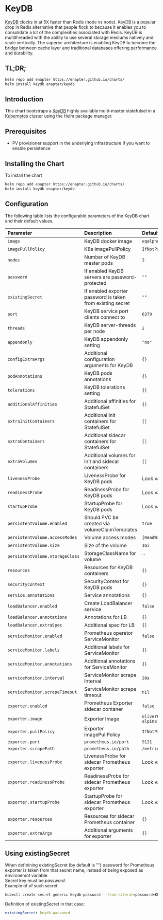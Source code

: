 # KeyDB

[KeyDB](https://keydb.dev) clocks in at 5X faster than Redis (node vs node). KeyDB is a popular drop in Redis alternative that people flock to because it enables you to consolidate a lot of the complexities associated with Redis. KeyDB is multithreaded with the ability to use several storage mediums natively and scale vertically. The superior architecture is enabling KeyDB to become the bridge between cache layer and traditional databases offering performance and durability.

## TL;DR;

```bash
helm repo add enapter https://enapter.github.io/charts/
helm install keydb enapter/keydb
```

## Introduction

This chart bootstraps a [KeyDB](https://keydb.dev) highly available multi-master statefulset in a [Kubernetes](http://kubernetes.io) cluster using the Helm package manager.

## Prerequisites

- PV provisioner support in the underlying infrastructure if you want to enable persistence

## Installing the Chart

To install the chart

```bash
helm repo add enapter https://enapter.github.io/charts/
helm install keydb enapter/keydb
```

## Configuration

The following table lists the configurable parameters of the KeyDB chart and their default values.

| Parameter                       | Description                                             | Default                                   |
|:--------------------------------|:---------------------------------------------------|:------------------------------------------|
| `image`                         | KeyDB docker image                                 | `eqalpha/keydb:x86_64_v6.0.16`            |
| `imagePullPolicy`               | K8s imagePullPolicy                                | `IfNotPresent`                            |
| `nodes`                         | Number of KeyDB master pods                        | `3`                                       |
| `password`                      | If enabled KeyDB servers are password-protected    | `""`                                      |
| `existingSecret`                | If enabled exporter password is taken from existing secret  | `""`                             |
| `port`                          | KeyDB service port clients connect to              | `6379`                                    |
| `threads`                       | KeyDB server-threads per node                      | `2`                                       |
| `appendonly`                    | KeyDB appendonly setting                           | `"no"`                                    |
| `configExtraArgs`               | Additional configuration arguments for KeyDB       | `{}`                                      |
| `podAnnotations`                | KeyDB pods annotations                             | `{}`                                      |
| `tolerations`                   | KeyDB tolerations setting                          | `{}`                                      |
| `additionalAffinities`          | Additional affinities for StatefulSet              | `{}`                                      |
| `extraInitContainers`           | Additional init containers for StatefulSet         | `[]`                                      |
| `extraContainers`               | Additional sidecar containers for StatefulSet      | `[]`                                      |
| `extraVolumes`                  | Additional volumes for init and sidecar containers | `[]`                                      |
| `livenessProbe`                 | LivenessProbe for KeyDB pods                       | Look values.yaml                          |
| `readinessProbe`                | ReadinessProbe for KeyDB pods                      | Look values.yaml                          |
| `startupProbe`                  | StartupProbe for KeyDB pods                        | Look values.yaml                          |
| `persistentVolume.enabled`      | Should PVC be created via volumeClaimTemplates     | `true`                                    |
| `persistentVolume.accessModes`  | Volume access modes                                | `[ReadWriteOnce]`                         |
| `persistentVolume.size`         | Size of the volume                                 | `1Gi`                                     |
| `persistentVolume.storageClass` | StorageClassName for volume                        | ``                                        |
| `resources`                     | Resources for KeyDB containers                     | `{}`                                      |
| `securityContext`               | SecurityContext for KeyDB pods                     | `{}`                                      |
| `service.annotations`           | Service annotations                                | `{}`                                      |
| `loadBalancer.enabled`          | Create LoadBalancer service                        | `false`                                   |
| `loadBalancer.annotations`      | Annotations for LB                                 | `{}`                                      |
| `loadBalancer.extraSpec`        | Additional spec for LB                             | `{}`                                      |
| `serviceMonitor.enabled`        | Prometheus operator ServiceMonitor                 | `false`                                   |
| `serviceMonitor.labels`         | Additional labels for ServiceMonitor               | `{}`                                      |
| `serviceMonitor.annotations`    | Additional annotations for ServiceMonitor          | `{}`                                      |
| `serviceMonitor.interval`       | ServiceMonitor scrape interval                     | `30s`                                     |
| `serviceMonitor.scrapeTimeout`  | ServiceMonitor scrape timeout                      | `nil`                                     |
| `exporter.enabled`              | Prometheus Exporter sidecar contaner               | `false`                                   |
| `exporter.image`                | Exporter Image                                     | `oliver006/redis_exporter:v1.12.1-alpine` |
| `exporter.pullPolicy`           | Exporter imagePullPolicy                           | `IfNotPresent`                            |
| `exporter.port`                 | `prometheus.io/port`                               | `9121`                                    |
| `exporter.scrapePath`           | `prometheus.io/path`                               | `/metrics`                                |
| `exporter.livenessProbe`        | LivenessProbe for sidecar Prometheus exporter      | Look values.yaml                          |
| `exporter.readinessProbe`       | ReadinessProbe for sidecar Prometheus exporter     | Look values.yaml                          |
| `exporter.startupProbe`         | StartupProbe for sidecar Prometheus exporter       | Look values.yaml                          |
| `exporter.resources`            | Resources for sidecar Prometheus container         | `{}`                                      |
| `exporter.extraArgs`            | Additional arguments for exporter                  | `{}`                                      |

## Using existingSecret

When definining existingSecret (by default is "") password for Prometheus exporter is taken from that secret name, instead of being exposed as environemnt variable. \
Secret key must be *password*. \
Example of of such secret: 
```bash
kubectl create secret generic keydb-password --from-literal=password=KEYDB_PASSWORD
```
Definition of existingSecret in that case:
```yaml
existingSecret: keydb-password
```